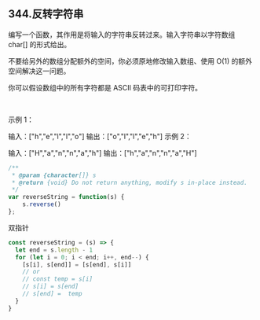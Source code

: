 ## 344.反转字符串

编写一个函数，其作用是将输入的字符串反转过来。输入字符串以字符数组 char[] 的形式给出。

不要给另外的数组分配额外的空间，你必须原地修改输入数组、使用 O(1) 的额外空间解决这一问题。

你可以假设数组中的所有字符都是 ASCII 码表中的可打印字符。

 

示例 1：

输入：["h","e","l","l","o"]
输出：["o","l","l","e","h"]
示例 2：

输入：["H","a","n","n","a","h"]
输出：["h","a","n","n","a","H"]


```js
/**
 * @param {character[]} s
 * @return {void} Do not return anything, modify s in-place instead.
 */
var reverseString = function(s) {
    s.reverse()
};
```

双指针
```js
const reverseString = (s) => {
  let end = s.length - 1
  for (let i = 0; i < end; i++, end--) {
    [s[i], s[end]] = [s[end], s[i]]
    // or
    // const temp = s[i]
    // s[i] = s[end]
    // s[end] =  temp
  }
}
```